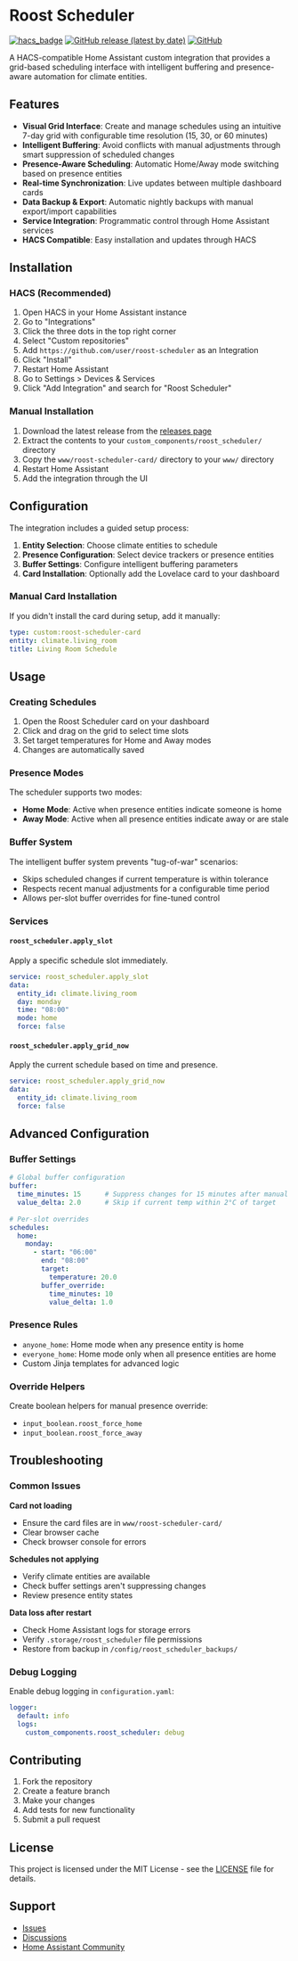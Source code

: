 # Roost Scheduler

[![hacs_badge](https://img.shields.io/badge/HACS-Custom-orange.svg)](https://github.com/custom-components/hacs)
[![GitHub release (latest by date)](https://img.shields.io/github/v/release/user/roost-scheduler)](https://github.com/user/roost-scheduler/releases)
[![GitHub](https://img.shields.io/github/license/user/roost-scheduler)](LICENSE)

A HACS-compatible Home Assistant custom integration that provides a grid-based scheduling interface with intelligent buffering and presence-aware automation for climate entities.

## Features

- **Visual Grid Interface**: Create and manage schedules using an intuitive 7-day grid with configurable time resolution (15, 30, or 60 minutes)
- **Intelligent Buffering**: Avoid conflicts with manual adjustments through smart suppression of scheduled changes
- **Presence-Aware Scheduling**: Automatic Home/Away mode switching based on presence entities
- **Real-time Synchronization**: Live updates between multiple dashboard cards
- **Data Backup & Export**: Automatic nightly backups with manual export/import capabilities
- **Service Integration**: Programmatic control through Home Assistant services
- **HACS Compatible**: Easy installation and updates through HACS

## Installation

### HACS (Recommended)

1. Open HACS in your Home Assistant instance
2. Go to "Integrations"
3. Click the three dots in the top right corner
4. Select "Custom repositories"
5. Add `https://github.com/user/roost-scheduler` as an Integration
6. Click "Install"
7. Restart Home Assistant
8. Go to Settings > Devices & Services
9. Click "Add Integration" and search for "Roost Scheduler"

### Manual Installation

1. Download the latest release from the [releases page](https://github.com/user/roost-scheduler/releases)
2. Extract the contents to your `custom_components/roost_scheduler/` directory
3. Copy the `www/roost-scheduler-card/` directory to your `www/` directory
4. Restart Home Assistant
5. Add the integration through the UI

## Configuration

The integration includes a guided setup process:

1. **Entity Selection**: Choose climate entities to schedule
2. **Presence Configuration**: Select device trackers or presence entities
3. **Buffer Settings**: Configure intelligent buffering parameters
4. **Card Installation**: Optionally add the Lovelace card to your dashboard

### Manual Card Installation

If you didn't install the card during setup, add it manually:

```yaml
type: custom:roost-scheduler-card
entity: climate.living_room
title: Living Room Schedule
```

## Usage

### Creating Schedules

1. Open the Roost Scheduler card on your dashboard
2. Click and drag on the grid to select time slots
3. Set target temperatures for Home and Away modes
4. Changes are automatically saved

### Presence Modes

The scheduler supports two modes:
- **Home Mode**: Active when presence entities indicate someone is home
- **Away Mode**: Active when all presence entities indicate away or are stale

### Buffer System

The intelligent buffer system prevents "tug-of-war" scenarios:
- Skips scheduled changes if current temperature is within tolerance
- Respects recent manual adjustments for a configurable time period
- Allows per-slot buffer overrides for fine-tuned control

### Services

#### `roost_scheduler.apply_slot`
Apply a specific schedule slot immediately.

```yaml
service: roost_scheduler.apply_slot
data:
  entity_id: climate.living_room
  day: monday
  time: "08:00"
  mode: home
  force: false
```

#### `roost_scheduler.apply_grid_now`
Apply the current schedule based on time and presence.

```yaml
service: roost_scheduler.apply_grid_now
data:
  entity_id: climate.living_room
  force: false
```

## Advanced Configuration

### Buffer Settings

```yaml
# Global buffer configuration
buffer:
  time_minutes: 15      # Suppress changes for 15 minutes after manual adjustment
  value_delta: 2.0      # Skip if current temp within 2°C of target
  
# Per-slot overrides
schedules:
  home:
    monday:
      - start: "06:00"
        end: "08:00"
        target:
          temperature: 20.0
        buffer_override:
          time_minutes: 10
          value_delta: 1.0
```

### Presence Rules

- `anyone_home`: Home mode when any presence entity is home
- `everyone_home`: Home mode only when all presence entities are home
- Custom Jinja templates for advanced logic

### Override Helpers

Create boolean helpers for manual presence override:
- `input_boolean.roost_force_home`
- `input_boolean.roost_force_away`

## Troubleshooting

### Common Issues

**Card not loading**
- Ensure the card files are in `www/roost-scheduler-card/`
- Clear browser cache
- Check browser console for errors

**Schedules not applying**
- Verify climate entities are available
- Check buffer settings aren't suppressing changes
- Review presence entity states

**Data loss after restart**
- Check Home Assistant logs for storage errors
- Verify `.storage/roost_scheduler` file permissions
- Restore from backup in `/config/roost_scheduler_backups/`

### Debug Logging

Enable debug logging in `configuration.yaml`:

```yaml
logger:
  default: info
  logs:
    custom_components.roost_scheduler: debug
```

## Contributing

1. Fork the repository
2. Create a feature branch
3. Make your changes
4. Add tests for new functionality
5. Submit a pull request

## License

This project is licensed under the MIT License - see the [LICENSE](LICENSE) file for details.

## Support

- [Issues](https://github.com/user/roost-scheduler/issues)
- [Discussions](https://github.com/user/roost-scheduler/discussions)
- [Home Assistant Community](https://community.home-assistant.io/)